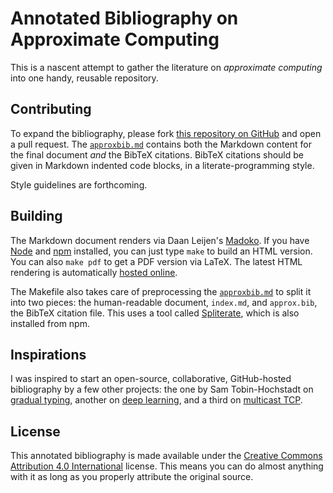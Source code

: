 Annotated Bibliography on Approximate Computing
===============================================

This is a nascent attempt to gather the literature on *approximate computing* into one handy, reusable repository.


Contributing
------------

To expand the bibliography, please fork [this repository on GitHub][approxbib-gh] and open a pull request. The [`approxbib.md`][md] contains both the Markdown content for the final document *and* the BibTeX citations. BibTeX citations should be given in Markdown indented code blocks, in a literate-programming style.

Style guidelines are forthcoming.

[approxbib-gh]: https://github.com/sampsyo/approxbib
[md]: https://github.com/sampsyo/approxbib/blob/master/approxbib.md


Building
--------

The Markdown document renders via Daan Leijen's [Madoko][]. If you have [Node][] and [npm][] installed, you can just type `make` to build an HTML version. You can also `make pdf` to get a PDF version via LaTeX. The latest HTML rendering is automatically [hosted online][approxbib].

The Makefile also takes care of preprocessing the [`approxbib.md`][md] to split it into two pieces: the human-readable document, `index.md`, and `approx.bib`, the BibTeX citation file. This uses a tool called [Spliterate][], which is also installed from npm.

[approxbib]: http://approximate.computer/approxbib/
[npm]: https://www.npmjs.com/
[Node]: https://nodejs.org/
[Madoko]: https://www.madoko.net/
[spliterate]: https://github.com/sampsyo/spliterate


Inspirations
------------

I was inspired to start an open-source, collaborative, GitHub-hosted bibliography by a few other projects: the one by Sam Tobin-Hochstadt on [gradual typing][gt], another on [deep learning][dl], and a third on [multicast TCP][mt].

[mt]: https://github.com/obonaventure/mptcp-bib
[gt]: https://github.com/samth/gradual-typing-bib
[dl]: https://github.com/memkite/DeepLearningBibliography


License
-------

This annotated bibliography is made available under the [Creative Commons Attribution 4.0 International][cc-by] license. This means you can do almost anything with it as long as you properly attribute the original source.

[cc-by]: http://creativecommons.org/licenses/by/4.0/
